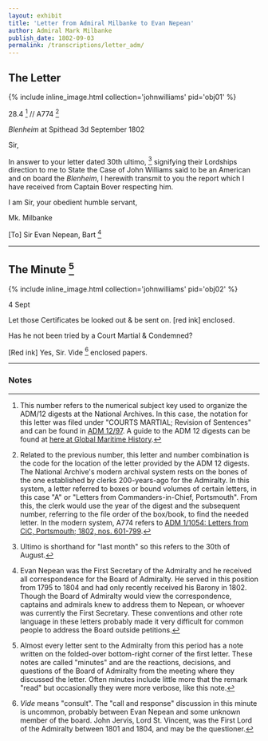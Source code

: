 ```yaml
---
layout: exhibit
title: 'Letter from Admiral Milbanke to Evan Nepean'
author: Admiral Mark Milbanke
publish_date: 1802-09-03
permalink: /transcriptions/letter_adm/
---
```


## The Letter

{% include inline_image.html collection='johnwilliams' pid='obj01' %}

28.4 [^1] // A774 [^2]

*Blenheim* at Spithead
3d September 1802

Sir,

In answer to your letter dated 30th ultimo, [^3] signifying their Lordships direction to me to State the Case of John Williams said to be an American and on board the *Blenheim*, I herewith transmit to you the report which I have received from Captain Bover respecting him.

I am Sir, your obedient humble servant,

Mk. Milbanke


[To] Sir Evan Nepean, Bart [^4]

---

## The Minute [^5]


{% include inline_image.html collection='johnwilliams' pid='obj02' %}


4 Sept

Let those Certificates be looked out & be sent on. [red ink] enclosed.

Has he not been tried by a Court Martial & Condemned?

[Red ink] Yes, Sir. Vide [^6] enclosed papers.

---

### Notes

[^1]: This number refers to the numerical subject key used to organize the ADM/12 digests at the National Archives. In this case, the notation for this letter was filed under "COURTS MARTIAL; Revision of Sentences" and can be found in [ADM 12/97](http://discovery.nationalarchives.gov.uk/details/r/C513829). A guide to the ADM 12 digests can be found at [here at Global Maritime History](http://globalmaritimehistory.com/research-note-adm-12-finding-aid-1800-1840/).

[^2]: Related to the previous number, this letter and number combination is the code for the location of the letter provided by the ADM 12 digests. The National Archive's modern archival system rests on the bones of the one established by clerks 200-years-ago for the Admiralty. In this system, a letter referred to boxes or bound volumes of certain letters, in this case "A" or "Letters from Commanders-in-Chief, Portsmouth". From this, the clerk would use the year of the digest and the subsequent number, referring to the file order of the box/book, to find the needed letter. In the modern system, A774 refers to [ADM 1/1054: Letters from CiC, Portsmouth; 1802, nos. 601-799](http://discovery.nationalarchives.gov.uk/details/r/C4772137).

[^3]: Ultimo is shorthand for "last month" so this refers to the 30th of August.

[^4]: Evan Nepean was the First Secretary of the Admiralty and he received all correspondence for the Board of Admiralty. He served in this position from 1795 to 1804 and had only recently received his Barony in 1802. Though the Board of Admiralty would view the correspondence, captains and admirals knew to address them to Nepean, or whoever was currently the First Secretary. These conventions and other rote language in these letters probably made it very difficult for common people to address the Board outside petitions.

[^5]: Almost every letter sent to the Admiralty from this period has a note written on the folded-over bottom-right corner of the first letter. These notes are called "minutes" and are the reactions, decisions, and questions of the Board of Admiralty from the meeting where they discussed the letter. Often minutes include little more that the remark "read" but occasionally they were more verbose, like this note.

[^6]: *Vide* means "consult". The "call and response" discussion in this minute is uncommon, probably between Evan Nepean and some unknown member of the board. John Jervis, Lord St. Vincent, was the First Lord of the Admiralty between 1801 and 1804, and may be the questioner.
